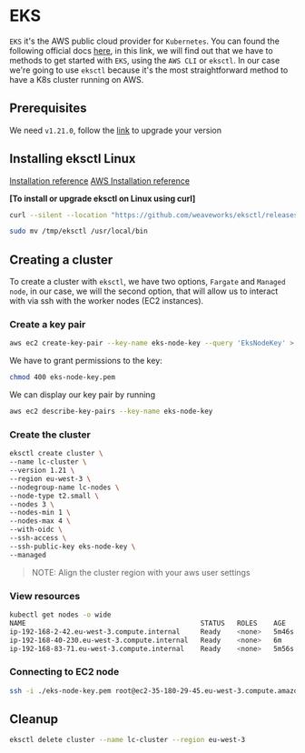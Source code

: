 # EKS

`EKS` it's the AWS public cloud provider for `Kubernetes`. You can found the following official docs [here](https://docs.aws.amazon.com/eks/latest/userguide/getting-started.html), in this link, we will find out that we have to methods to get started with `EKS`, using the `AWS CLI` or `eksctl`. In our case we're going to use `eksctl` because it's the most straightforward method to have a K8s cluster running on AWS.

## Prerequisites

We need `v1.21.0`, follow the [link](https://docs.aws.amazon.com/eks/latest/userguide/install-kubectl.html) to upgrade your version

## Installing eksctl Linux

[Installation reference](https://eksctl.io/introduction/#installation)
[AWS Installation reference](https://docs.aws.amazon.com/eks/latest/userguide/eksctl.html)

**[To install or upgrade eksctl on Linux using curl]**

```bash
curl --silent --location "https://github.com/weaveworks/eksctl/releases/latest/download/eksctl_$(uname -s)_amd64.tar.gz" | tar xz -C /tmp
```

```bash
sudo mv /tmp/eksctl /usr/local/bin
```

## Creating a cluster

To create a cluster with `eksctl`, we have two options, `Fargate` and `Managed node`, in our case, we will the second option, that will allow us to interact with via ssh with the worker nodes (EC2 instances).

### Create a key pair

```bash
aws ec2 create-key-pair --key-name eks-node-key --query 'EksNodeKey' > eks-node-key.pem
```

We have to grant permissions to the key:

```bash
chmod 400 eks-node-key.pem
```

We can display our key pair by running

```bash
aws ec2 describe-key-pairs --key-name eks-node-key
```

### Create the cluster

```bash
eksctl create cluster \
--name lc-cluster \
--version 1.21 \
--region eu-west-3 \
--nodegroup-name lc-nodes \
--node-type t2.small \
--nodes 3 \
--nodes-min 1 \
--nodes-max 4 \
--with-oidc \
--ssh-access \
--ssh-public-key eks-node-key \
--managed
```

> NOTE: Align the cluster region with your aws user settings

### View resources

```bash
kubectl get nodes -o wide
NAME                                           STATUS   ROLES    AGE     VERSION               INTERNAL-IP      EXTERNAL-IP      OS-IMAGE         KERNEL-VERSION                CONTAINER-RUNTIME
ip-192-168-2-42.eu-west-3.compute.internal     Ready    <none>   5m46s   v1.21.2-eks-c1718fb   192.168.2.42     15.237.24.145    Amazon Linux 2   5.4.129-63.229.amzn2.x86_64   docker://19.3.13
ip-192-168-40-230.eu-west-3.compute.internal   Ready    <none>   6m      v1.21.2-eks-c1718fb   192.168.40.230   35.180.29.45     Amazon Linux 2   5.4.129-63.229.amzn2.x86_64   docker://19.3.13
ip-192-168-83-71.eu-west-3.compute.internal    Ready    <none>   5m56s   v1.21.2-eks-c1718fb   192.168.83.71    15.236.247.143   Amazon Linux 2   5.4.129-63.229.amzn2.x86_64   docker://19.3.13
```

### Connecting to EC2 node

```bash
ssh -i ./eks-node-key.pem root@ec2-35-180-29-45.eu-west-3.compute.amazonaws.com
```

## Cleanup

```bash
eksctl delete cluster --name lc-cluster --region eu-west-3
```
